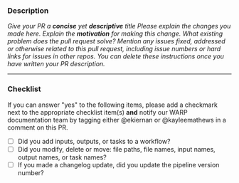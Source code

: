 ### Description

_Give your PR a **concise** yet **descriptive** title_
_Please explain the changes you made here._
_Explain the **motivation** for making this change. What existing problem does the pull request solve?_
_Mention any issues fixed, addressed or otherwise related to this pull request, including issue numbers or hard links for issues in other repos._
_You can delete these instructions once you have written your PR description._

----

### Checklist 
If you can answer "yes" to the following items, please add a checkmark next to the appropriate checklist item(s) **and** notify our WARP documentation team by tagging either @ekiernan or @kayleemathews in a comment on this PR.

- [ ] Did you add inputs, outputs, or tasks to a workflow?
- [ ] Did you modify, delete or move: file paths, file names, input names, output names, or task names?
- [ ] If you made a changelog update, did you update the pipeline version number?
